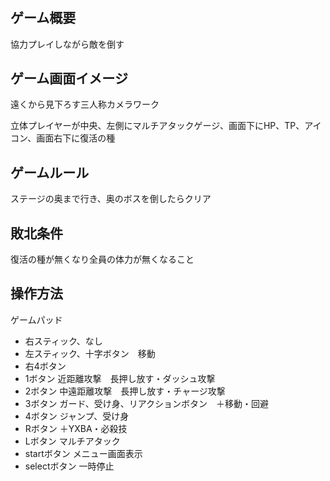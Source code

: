 # 
## ゲーム概要
協力プレイしながら敵を倒す

## ゲーム画面イメージ
遠くから見下ろす三人称カメラワーク

立体プレイヤーが中央、左側にマルチアタックゲージ、画面下にHP、TP、アイコン、画面右下に復活の種

## ゲームルール
ステージの奥まで行き、奥のボスを倒したらクリア

## 敗北条件
復活の種が無くなり全員の体力が無くなること

## 操作方法
ゲームパッド
- 右スティック、なし
- 左スティック、十字ボタン　移動
- 右4ボタン
 - 1ボタン 近距離攻撃　長押し放す・ダッシュ攻撃
 - 2ボタン 中遠距離攻撃　長押し放す・チャージ攻撃
 - 3ボタン ガード、受け身、リアクションボタン　＋移動・回避
 - 4ボタン ジャンプ、受け身
- Rボタン ＋YXBA・必殺技
- Lボタン マルチアタック
- startボタン メニュー画面表示
- selectボタン 一時停止
